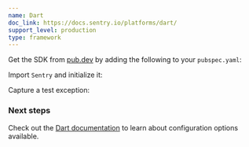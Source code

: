 ```yaml
---
name: Dart
doc_link: https://docs.sentry.io/platforms/dart/
support_level: production
type: framework
---
```


Get the SDK from [pub.dev](https://pub.dev/packages/sentry) by adding the following to your `pubspec.yaml`:

<PlatformContent includePath="getting-started-install" />

Import `Sentry` and initialize it:

<PlatformContent includePath="getting-started-config" />

Capture a test exception:

<PlatformContent includePath="getting-started-verify" />

### Next steps

Check out the [Dart documentation](http://docs.sentry.io/platforms/dart/) to learn about configuration options available.
